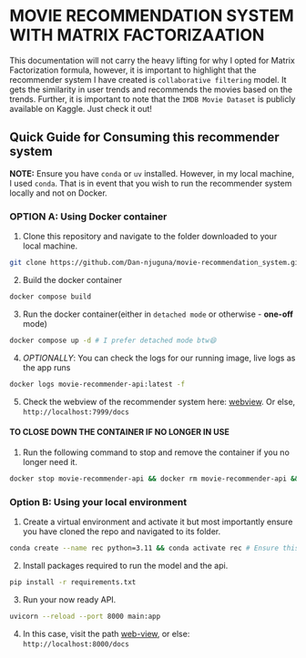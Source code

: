 # MOVIE RECOMMENDATION SYSTEM WITH MATRIX FACTORIZAATION

This documentation will not carry the heavy lifting for why I opted for Matrix Factorization formula, however, it is important to highlight that the recommender system I have created is `collaborative filtering` model. It gets the similarity in user trends and recommends the movies based on the trends. Further, it is important to note that the `IMDB Movie Dataset` is publicly available on Kaggle. Just check it out!

## Quick Guide for Consuming this recommender system
**NOTE:** Ensure you have `conda` or `uv` installed. However, in my local machine, I used  `conda`. That is in event that you wish to run the recommender system locally and not on Docker.

### OPTION A: Using Docker container
1. Clone this repository and navigate to the folder downloaded to your local machine.
```bash
git clone https://github.com/Dan-njuguna/movie-recommendation_system.git && cd movie-recommendation_system
```

2. Build the docker container
```bash
docker compose build
```

3. Run the docker container(either in `detached mode` or otherwise - **one-off** mode)
```bash
docker compose up -d # I prefer detached mode btw😄
```

4. _OPTIONALLY_: You can check the logs for our running image, live logs as the app runs
```bash
docker logs movie-recommender-api:latest -f
```

5. Check the webview of the recommender system here: [webview](http://localhost:7999/docs). Or else, `http://localhost:7999/docs`

#### TO CLOSE DOWN THE CONTAINER IF NO LONGER IN USE
1. Run the following command to stop and remove the container if you no longer need it.
```bash
docker stop movie-recommender-api && docker rm movie-recommender-api && docker rmi movie-recommender-api
```

### Option B: Using your local environment

1. Create a virtual environment and activate it but most importantly ensure you have cloned the repo and navigated to its folder.
```bash
conda create --name rec python=3.11 && conda activate rec # Ensure this runs completely, you should have stable internet connection.
```

2. Install packages required to run the model and the api.
```bash
pip install -r requirements.txt
```

3. Run your now ready API.
```bash
uvicorn --reload --port 8000 main:app
```

4. In this case, visit the path [web-view](http://localhost:8000/docs), or else: `http://localhost:8000/docs`